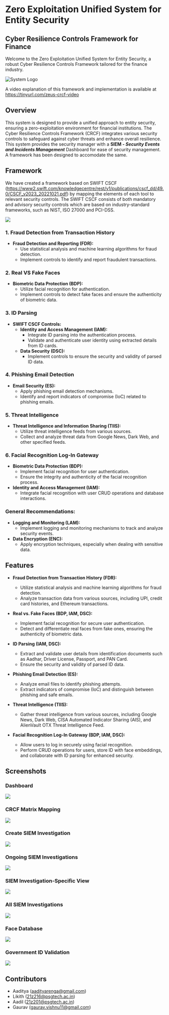 # Zero Exploitation Unified System for Entity Security

## Cyber Resilience Controls Framework for Finance

Welcome to the Zero Exploitation Unified System for Entity Security, a robust Cyber Resilience Controls Framework tailored for the finance industry.

![System Logo](images/zeus_transp.png)

A video explanation of this framework and implementation is available at https://tinyurl.com/zeus-crcf-video

## Overview

This system is designed to provide a unified approach to entity security, ensuring a zero-exploitation environment for financial institutions. The Cyber Resilience Controls Framework (CRCF) integrates various security controls to safeguard against cyber threats and enhance overall resilience. This system provides the security manager with a **SIEM - *Security Events and Incidents Management*** Dashboard for ease of security management.
A framework has been designed to accomodate the same.

## Framework
We have created a framework based on SWIFT CSCF (https://www2.swift.com/knowledgecentre/rest/v1/publications/cscf_dd/49.0/CSCF_v2023_20221021.pdf) by mapping the elements of each tool to relevant security controls. The SWIFT CSCF consists of both mandatory and advisory security controls which are based on industry-standard frameworks, such as NIST, ISO 27000 and PCI-DSS. 

<img src="framework.png"/>

### 1. Fraud Detection from Transaction History
  - **Fraud Detection and Reporting (FDR):**
    - Use statistical analysis and machine learning algorithms for fraud detection.
    - Implement controls to identify and report fraudulent transactions.
  
### 2. Real VS Fake Faces
  - **Biometric Data Protection (BDP):**
    - Utilize facial recognition for authentication.
    - Implement controls to detect fake faces and ensure the authenticity of biometric data.
  
### 3. ID Parsing
- **SWIFT CSCF Controls:**
  - **Identity and Access Management (IAM):**
    - Integrate ID parsing into the authentication process.
    - Validate and authenticate user identity using extracted details from ID cards.
  - **Data Security (DSC):**
    - Implement controls to ensure the security and validity of parsed ID data.

### 4. Phishing Email Detection
  - **Email Security (ES):**
    - Apply phishing email detection mechanisms.
    - Identify and report indicators of compromise (IoC) related to phishing emails.

### 5. Threat Intelligence
  - **Threat Intelligence and Information Sharing (TIIS):**
    - Utilize threat intelligence feeds from various sources.
    - Collect and analyze threat data from Google News, Dark Web, and other specified feeds.

### 6. Facial Recognition Log-In Gateway
  - **Biometric Data Protection (BDP):**
    - Implement facial recognition for user authentication.
    - Ensure the integrity and authenticity of the facial recognition process.
  - **Identity and Access Management (IAM):**
    - Integrate facial recognition with user CRUD operations and database interactions.

### General Recommendations:
- **Logging and Monitoring (LAM):**
  - Implement logging and monitoring mechanisms to track and analyze security events.
- **Data Encryption (ENC):**
  - Apply encryption techniques, especially when dealing with sensitive data.

## Features

- **Fraud Detection from Transaction History (FDR):**
  - Utilize statistical analysis and machine learning algorithms for fraud detection.
  - Analyze transaction data from various sources, including UPI, credit card histories, and Ethereum transactions.

- **Real vs. Fake Faces (BDP, IAM, DSC):**
  - Implement facial recognition for secure user authentication.
  - Detect and differentiate real faces from fake ones, ensuring the authenticity of biometric data.

- **ID Parsing (IAM, DSC):**
  - Extract and validate user details from identification documents such as Aadhar, Driver License, Passport, and PAN Card.
  - Ensure the security and validity of parsed ID data.

- **Phishing Email Detection (ES):**
  - Analyze email files to identify phishing attempts.
  - Extract indicators of compromise (IoC) and distinguish between phishing and safe emails.

- **Threat Intelligence (TIIS):**
  - Gather threat intelligence from various sources, including Google News, Dark Web, CISA Automated Indicator Sharing (AIS), and AlienVault OTX Threat Intelligence Feed.

- **Facial Recognition Log-In Gateway (BDP, IAM, DSC):**
  - Allow users to log in securely using facial recognition.
  - Perform CRUD operations for users, store ID with face embeddings, and collaborate with ID parsing for enhanced security.

## Screenshots

### Dashboard
<img src="siem-dashboard/screenshots/Dashboard%20_%20ZEUS.png"/>

### CRCF Matrix Mapping
<img src="siem-dashboard/screenshots/CRCF%20MATRIX%20Mapping%20_%20ZEUS.png"/>

### Create SIEM Investigation
<img src="siem-dashboard/screenshots/Create%20Investigation%20%40%20SIEM%20_%20ZEUS.png"/>

### Ongoing SIEM Investigations
<img src="siem-dashboard/screenshots/Ongoing%20Investigations%20%40%20SIEM%20_%20ZEUS.png"/>

### SIEM Investigation-Specific View
<img src="siem-dashboard/screenshots/Resolved%20Incident%20_%20ZEUS.png"/>

### All SIEM Investigations
<img src="siem-dashboard/screenshots/All%20Investigations%20%40%20SIEM%20_%20ZEUS.png"/>

### Face Database
<img src="siem-dashboard/screenshots/Face%20DB%20_%20ZEUS.png"/>

### Government ID Validation
<img src="siem-dashboard/screenshots/Validate%20ID%20_%20ZEUS.png"/>


## Contributors
- Aaditya (aadityarenga@gmail.com)
- Likith (21z216@psgtech.ac.in)
- Aadil (21z201@psgtech.ac.in)
- Gaurav (gaurav.vishnu11@gmail.com)
